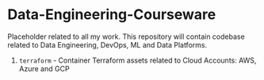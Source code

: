 # Data-Engineering-Courseware

Placeholder related to all my work. This repository will contain codebase related to Data Engineering, DevOps, ML and Data Platforms. 

1. `terraform` - Container Terraform assets related to Cloud Accounts: AWS, Azure and GCP 
